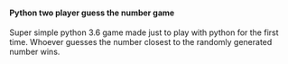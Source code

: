 #### Python two player guess the number game

Super simple python 3.6 game made just to play with python for the first time. Whoever guesses the number closest to the randomly generated number wins. 